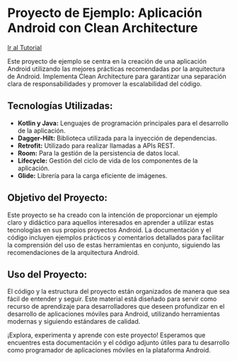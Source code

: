 # Proyecto de Ejemplo: Aplicación Android con Clean Architecture
[Ir al Tutorial](app/src/main/java/com/example/gob_fact/README.md)

Este proyecto de ejemplo se centra en la creación de una aplicación Android utilizando las mejores
prácticas recomendadas por la arquitectura de Android. Implementa Clean Architecture para garantizar
una separación clara de responsabilidades y promover la escalabilidad del código.

## Tecnologías Utilizadas:

- **Kotlin y Java:** Lenguajes de programación principales para el desarrollo de la aplicación.
- **Dagger-Hilt:** Biblioteca utilizada para la inyección de dependencias.
- **Retrofit:** Utilizado para realizar llamadas a APIs REST.
- **Room:** Para la gestión de la persistencia de datos local.
- **Lifecycle:** Gestión del ciclo de vida de los componentes de la aplicación.
- **Glide:** Librería para la carga eficiente de imágenes.

## Objetivo del Proyecto:

Este proyecto se ha creado con la intención de proporcionar un ejemplo claro y didáctico para
aquellos interesados en aprender a utilizar estas tecnologías en sus propios proyectos Android. La
documentación y el código incluyen ejemplos prácticos y comentarios detallados para facilitar la
comprensión del uso de estas herramientas en conjunto, siguiendo las recomendaciones de la
arquitectura Android.

## Uso del Proyecto:

El código y la estructura del proyecto están organizados de manera que sea fácil de entender y
seguir. Este material está diseñado para servir como recurso de aprendizaje para desarrolladores que
deseen profundizar en el desarrollo de aplicaciones móviles para Android, utilizando herramientas
modernas y siguiendo estándares de calidad.

¡Explora, experimenta y aprende con este proyecto! Esperamos que encuentres esta documentación y el
código adjunto útiles para tu desarrollo como programador de aplicaciones móviles en la plataforma
Android.

